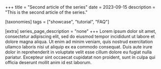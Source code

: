+++
title = "Second article of the series"
date = 2023-09-15
description = "This is the second article of the series."

[taxonomies]
tags = ["showcase", "tutorial", "FAQ"]

[extra]
series_page_description = "none"
+++
Lorem ipsum dolor sit amet, consectetur adipiscing elit, sed do eiusmod tempor incididunt ut labore et dolore magna aliqua.
Ut enim ad minim veniam, quis nostrud exercitation ullamco laboris nisi ut aliquip ex ea commodo consequat.
Duis aute irure dolor in reprehenderit in voluptate velit esse cillum dolore eu fugiat nulla pariatur.
Excepteur sint occaecat cupidatat non proident, sunt in culpa qui officia deserunt mollit anim id est laborum.
